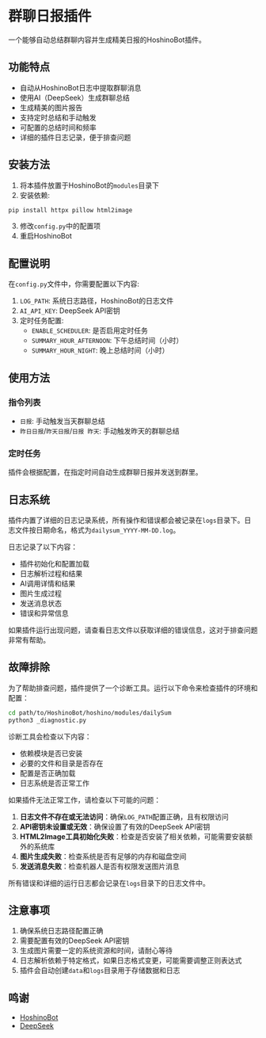 # 群聊日报插件

一个能够自动总结群聊内容并生成精美日报的HoshinoBot插件。

## 功能特点

- 自动从HoshinoBot日志中提取群聊消息
- 使用AI（DeepSeek）生成群聊总结
- 生成精美的图片报告
- 支持定时总结和手动触发
- 可配置的总结时间和频率
- 详细的插件日志记录，便于排查问题

## 安装方法

1. 将本插件放置于HoshinoBot的`modules`目录下
2. 安装依赖:
```bash
pip install httpx pillow html2image
```
3. 修改`config.py`中的配置项
4. 重启HoshinoBot

## 配置说明

在`config.py`文件中，你需要配置以下内容:

1. `LOG_PATH`: 系统日志路径，HoshinoBot的日志文件
2. `AI_API_KEY`: DeepSeek API密钥
3. 定时任务配置: 
   - `ENABLE_SCHEDULER`: 是否启用定时任务
   - `SUMMARY_HOUR_AFTERNOON`: 下午总结时间（小时）
   - `SUMMARY_HOUR_NIGHT`: 晚上总结时间（小时）

## 使用方法

### 指令列表

- `日报`: 手动触发当天群聊总结
- `昨日日报`/`昨天日报`/`日报 昨天`: 手动触发昨天的群聊总结

### 定时任务

插件会根据配置，在指定时间自动生成群聊日报并发送到群里。

## 日志系统

插件内置了详细的日志记录系统，所有操作和错误都会被记录在`logs`目录下。日志文件按日期命名，格式为`dailysum_YYYY-MM-DD.log`。

日志记录了以下内容：
- 插件初始化和配置加载
- 日志解析过程和结果
- AI调用详情和结果
- 图片生成过程
- 发送消息状态
- 错误和异常信息

如果插件运行出现问题，请查看日志文件以获取详细的错误信息，这对于排查问题非常有帮助。

## 故障排除

为了帮助排查问题，插件提供了一个诊断工具。运行以下命令来检查插件的环境和配置：

```bash
cd path/to/HoshinoBot/hoshino/modules/dailySum
python3 _diagnostic.py
```

诊断工具会检查以下内容：
- 依赖模块是否已安装
- 必要的文件和目录是否存在
- 配置是否正确加载
- 日志系统是否正常工作

如果插件无法正常工作，请检查以下可能的问题：

1. **日志文件不存在或无法访问**：确保`LOG_PATH`配置正确，且有权限访问
2. **API密钥未设置或无效**：确保设置了有效的DeepSeek API密钥
3. **HTML2Image工具初始化失败**：检查是否安装了相关依赖，可能需要安装额外的系统库
4. **图片生成失败**：检查系统是否有足够的内存和磁盘空间
5. **发送消息失败**：检查机器人是否有权限发送图片消息

所有错误和详细的运行日志都会记录在`logs`目录下的日志文件中。

## 注意事项

1. 确保系统日志路径配置正确
2. 需要配置有效的DeepSeek API密钥
3. 生成图片需要一定的系统资源和时间，请耐心等待
4. 日志解析依赖于特定格式，如果日志格式变更，可能需要调整正则表达式
5. 插件会自动创建`data`和`logs`目录用于存储数据和日志

## 鸣谢

- [HoshinoBot](https://github.com/Ice-Cirno/HoshinoBot)
- [DeepSeek](https://deepseek.com) 
